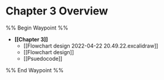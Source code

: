 # Chapter 3 Overview

%% Begin Waypoint %%
- **[[Chapter 3]]**
	- [[Flowchart design 2022-04-22 20.49.22.excalidraw]]
	- [[Flowchart design]]
	- [[Psuedocode]]

%% End Waypoint %%